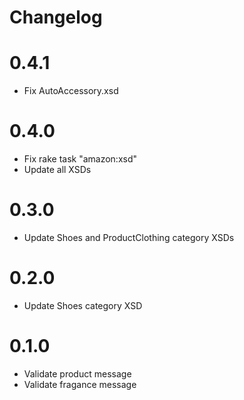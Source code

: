 # Changelog

# 0.4.1
* Fix AutoAccessory.xsd

# 0.4.0
* Fix rake task "amazon:xsd"
* Update all XSDs

# 0.3.0
* Update Shoes and ProductClothing category XSDs

# 0.2.0
* Update Shoes category XSD

# 0.1.0
* Validate product message
* Validate fragance message
